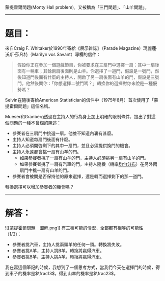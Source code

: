 蒙提霍爾問題(Monty Hall problem)，又被稱為「三門問題」、「山羊問題」。
- - -
# 題目：
來自Craig F. Whitaker於1990年寄給《展示雜誌》（Parade Magazine）瑪麗蓮·沃斯·莎凡特（Marilyn vos Savant）專欄的信件：

> 假設你正在參加一個遊戲節目，你被要求在三扇門中選擇一扇：其中一扇後面有一輛車；其餘兩扇後面則是山羊。你選擇了一道門，假設是一號門，然後知道門後面有什麼的主持人，開啟了另一扇後面有山羊的門，假設是三號門。他然後問你：「你想選擇二號門嗎？」轉換你的選擇對你來說是一種優勢嗎？

Selvin在隨後寄給American Statistician的信件中（1975年8月）首次使用了「蒙提霍爾問題」這個名稱。

  
Mueser和Granberg透過在主持人的行為身上加上明確的限制條件，提出了對這個問題的一種不含糊的陳述：

- 參賽者在三扇門中挑選一扇。他並不知道內裏有甚麼。
- 主持人知道每扇門後面有什麼。
- 主持人必須開啓剩下的其中一扇門，並且必須提供換門的機會。
- 主持人永遠都會挑一扇有山羊的門。
    - 如果參賽者挑了一扇有山羊的門，主持人必須挑另一扇有山羊的門。
    - 如果參賽者挑了一扇有汽車的門，主持人隨機（機率[均勻分布](https://zh.wikipedia.org/wiki/%E9%9B%A2%E6%95%A3%E5%9E%8B%E5%9D%87%E5%8B%BB%E5%88%86%E4%BD%88 "離散型均勻分布")）在另外兩扇門中挑一扇有山羊的門。
- 參賽者會被問是否保持他的原來選擇，還是轉而選擇剩下的那一道門。

轉換選擇可以增加參賽者的機會嗎？
- - -
# 解答：
![[蒙提霍爾問題　圖解.png]]
有三種可能的情況，全部都有相等的可能性（1/3）：

- 參賽者挑汽車，主持人挑兩頭羊的任何一頭。轉換將失敗。
- 參賽者挑A羊，主持人挑B羊。轉換將贏得汽車。
- 參賽者挑B羊，主持人挑A羊。轉換將贏得汽車。

我在寫這個筆記的時候，我想到了一個思考方式，當我們今天在選擇門的時候，得到車子的機率是$\frac13$，得到山羊的機率是$\frac23$，